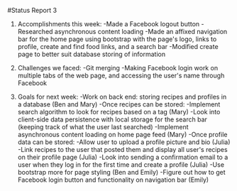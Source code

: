 #Status Report 3

1. Accomplishments this week:
-Made a Facebook logout button
-Researched asynchronous content loading
-Made an affixed navigation bar for the home page using bootstrap with the page's logo, links to profile, create and find food links, and a search bar
-Modified create page to better suit database storing of information


2. Challenges we faced:
-Git merging
-Making Facebook login work on multiple tabs of the web page, and accessing the user's name through Facebook


3. Goals for next week:
-Work on back end: storing recipes and profiles in a database (Ben and Mary)
-Once recipes can be stored:
  -Implement search algorithm to look for recipes based on a tag (Mary)
  -Look into client-side data persistence with local storage for the search bar (keeping track of what the user last searched)
  -Implement asynchronous content loading on home page feed (Mary)
-Once profile data can be stored:
  -Allow user to upload a profile picture and bio (Julia)
  -Link recipes to the user that posted them and display all user's recipes on their profile page (Julia)
  -Look into sending a confirmation email to a user when they log in for the first time and create a profile (Julia)
-Use bootstrap more for page styling (Ben and Emily)
-Figure out how to get Facebook login button and functionality on navigation bar (Emily)
